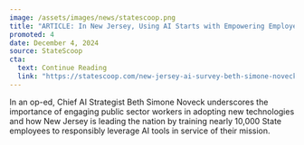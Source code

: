 ```yaml
---
image: /assets/images/news/statescoop.png
title: "ARTICLE: In New Jersey, Using AI Starts with Empowering Employees"
promoted: 4
date: December 4, 2024
source: StateScoop
cta:
  text: Continue Reading
  link: "https://statescoop.com/new-jersey-ai-survey-beth-simone-noveck-2024/"
---
```


In an op-ed, Chief AI Strategist Beth Simone Noveck underscores the importance of engaging public sector workers in adopting new technologies and how New Jersey is leading the nation by training nearly 10,000 State employees to responsibly leverage AI tools in service of their mission. 
